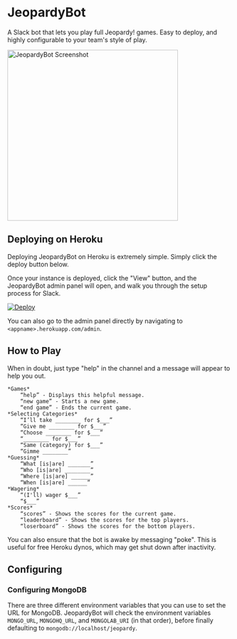 # JeopardyBot

A Slack bot that lets you play full Jeopardy! games. Easy to deploy, and highly configurable to your team's style of play.

<img width="383" alt="JeopardyBot Screenshot" src="https://cloud.githubusercontent.com/assets/498479/12258733/9edc2464-b8c5-11e5-8703-3187ced93f15.png">

## Deploying on Heroku

Deploying JeopardyBot on Heroku is extremely simple. Simply click the deploy button below.

Once your instance is deployed, click the "View" button, and the JeopardyBot admin panel will open, and walk you through the setup process for Slack.

[![Deploy](https://www.herokucdn.com/deploy/button.svg)](https://heroku.com/deploy)

You can also go to the admin panel directly by navigating to `<appname>.herokuapp.com/admin`.

## How to Play

When in doubt, just type "help" in the channel and a message will appear to help you out.

```
*Games*
    “help” - Displays this helpful message.
    “new game” - Starts a new game.
    “end game” - Ends the current game.
*Selecting Categories*
    “I’ll take ________ for $___”
    “Give me ________ for $___”
    “Choose ________ for $___”
    “________ for $___”
    “Same (category) for $___”
    “Gimme ________”
*Guessing*
    “What [is|are] _______”
    “Who [is|are] ________”
    “Where [is|are] ______”
    “When [is|are] ______”
*Wagering*
    “(I'll) wager $___”
    “$___”
*Scores*
    “scores” - Shows the scores for the current game.
    “leaderboard” - Shows the scores for the top players.
    “loserboard” - Shows the scores for the bottom players.
 ```

You can also ensure that the bot is awake by messaging "poke". This is useful for free Heroku dynos, which may get shut down after inactivity.

## Configuring



### Configuring MongoDB

There are three different environment variables that you can use to set the URL for MongoDB. JeopardyBot will check the environment variables `MONGO_URL`, `MONGOHQ_URL`, and `MONGOLAB_URI` (in that order), before finally defaulting to `mongodb://localhost/jeopardy`.
